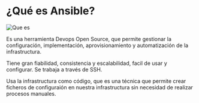 # ¿Qué es Ansible?

![Que es](https://www.exevi.com/wp-content/uploads/2021/04/ansible-automation-engine-768x450.png)

Es una herramienta Devops Open Source, que permite gestionar la configuración, implementación, aprovisionamiento y automatización de la infrastructura.

Tiene gran fiabilidad, consistencia y escalabilidad, facil de usar y configurar. Se trabaja a través de SSH.

Usa la infrastructura como código, que es una técnica que permite crear ficheros de configuraión en nuestra infrastructura sin necesidad de realizar procesos manuales.